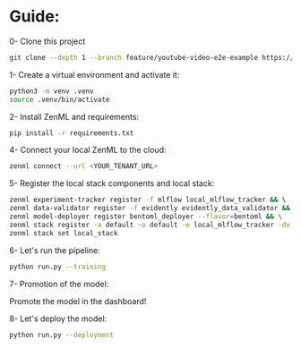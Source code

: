 # Guide:

0- Clone this project

```bash
git clone --depth 1 --branch feature/youtube-video-e2e-example https://github.com/zenml-io/zenml-projects.git && cd zenml-projects/e2e
```

1- Create a virtual environment and activate it:
```bash
python3 -m venv .venv
source .venv/bin/activate
```

2- Install ZenML and requirements:
```bash
pip install -r requirements.txt
```

4- Connect your local ZenML to the cloud:

```bash
zenml connect --url <YOUR_TENANT_URL>
```

5- Register the local stack components and local stack:
```bash
zenml experiment-tracker register -f mlflow local_mlflow_tracker && \ 
zenml data-validator register -f evidently evidently_data_validator && \
zenml model-deployer register bentoml_deployer --flavor=bentoml && \
zenml stack register -a default -o default -e local_mlflow_tracker -dv evidently_data_validator -d bentoml_deployer local_stack && \
zenml stack set local_stack
```

6- Let's run the pipeline:
```bash
python run.py --training
```

7- Promotion of the model:

Promote the model in the dashboard!

8- Let's deploy the model:
```bash
python run.py --deployment
```